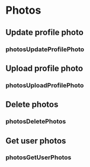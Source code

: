 # Photos

## Update profile photo

### photosUpdateProfilePhoto

## Upload profile photo

### photosUploadProfilePhoto

## Delete photos

### photosDeletePhotos

## Get user photos

### photosGetUserPhotos

